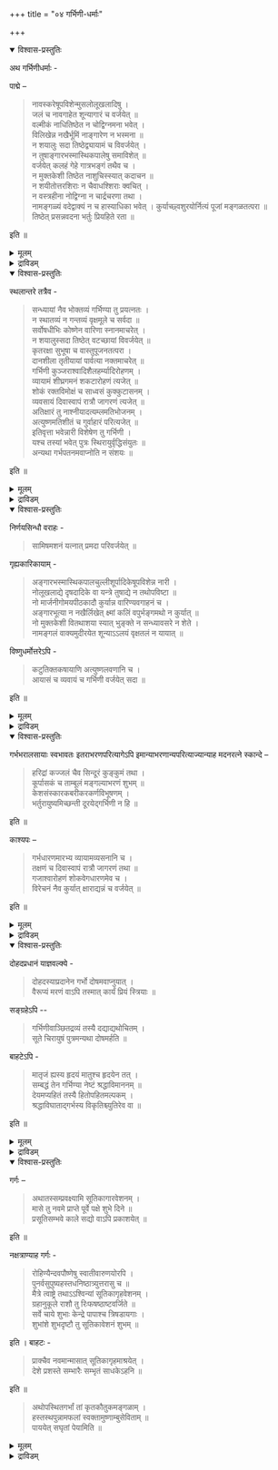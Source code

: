 +++
title = "०४ गर्भिणी-धर्माः"

+++



<details open><summary>विश्वास-प्रस्तुतिः</summary>

अथ गर्भिणीधर्माः -

पाद्मे – 

> नावस्करेषूपविशेन्मुसलोलूखलादिषु ।  
जलं च नावगाहेत शून्यागारं च वर्जयेत् ॥  
वल्मीकं नाधितिष्ठेत न चोद्विग्नमना भवेत् ।  
विलिखेन्न नखैर्भूमिं नाङ्गारेण न भस्मना ॥  
न शयालुः सदा तिष्ठेद्व्यायामं च विवर्जयेत् ।  
न तुषाङ्गारभस्मास्थिकपालेषु समाविशेत् ॥  
वर्जयेत् कलहं गेहे गात्रभङ्गं तथैव च ।  
न मुक्तकेशी तिष्ठेत नाशुचिस्स्यात् कदाचन ॥  
न शयीतोत्तरशिराः न चैवाधश्शिराः क्वचित् ।  
न वस्त्रहीना नोद्विग्ना न चार्द्रचरणा तथा ।  
नामङ्गळ्यं वदेद्वाक्यं न च हास्याधिका भवेत् । कुर्याच्छ्वशुरयोर्नित्यं पूजां मङ्गळतत्परा ॥  
तिष्ठेत् प्रसन्नवदना भर्तुः प्रियहिते रता ॥

इति ॥
</details>

<details><summary>मूलम्</summary>

अथ गर्भिणीधर्माः -

पाद्मे – 

> नावस्करेषूपविशेन्मुसलोलूखलादिषु ।  
जलं च नावगाहेत शून्यागारं च वर्जयेत् ॥  
वल्मीकं नाधितिष्ठेत न चोद्विग्नमना भवेत् ।  
विलिखेन्न नखैर्भूमिं नाङ्गारेण न भस्मना ॥  
न शयालुः सदा तिष्ठेद्व्यायामं च विवर्जयेत् ।  
न तुषाङ्गारभस्मास्थिकपालेषु समाविशेत् ॥  
वर्जयेत् कलहं गेहे गात्रभङ्गं तथैव च ।  
न मुक्तकेशी तिष्ठेत नाशुचिस्स्यात् कदाचन ॥  
न शयीतोत्तरशिराः न चैवाधश्शिराः क्वचित् ।  
न वस्त्रहीना नोद्विग्ना न चार्द्रचरणा तथा ।  
नामङ्गळ्यं वदेद्वाक्यं न च हास्याधिका भवेत् । कुर्याच्छ्वशुरयोर्नित्यं पूजां मङ्गळतत्परा ॥  
तिष्ठेत् प्रसन्नवदना भर्तुः प्रियहिते रता ॥

इति ॥
</details>

<details><summary>द्राविडम्</summary>

**कर्प्पिणी धर्मङ्गळ्**

पात्मत्तिल्:-

> उरल्, उलक्कै मुदलियवैगळिल् उट्कारलागादु.  
जलत्तिल् अमिऴ्न्दु स्नानम् कूडादु. सून्य क्रुहत्तिल् वसिक्कलागादु.  
पुट्रिल् निऱ्‌पदु, मनदिल् नडुक्कम् इवै कूडादु. पूमियै नगत्ताल् कीऱुवदु, करियाल्, साम्बलाल् कीऱुवदुगूडादु.  
ऎप्पोदुम् पडुत्तिरुप्पदुम्, शरीर च्रममुम् विलक्कु. उमि, करि, साम्बल्, ऎलुम्बु, सट्टि ऒडु इवैगळिल् निऱ्‌कलागादु.  
वीट्टिल् कलगम् कूडादु. तेहत्तिऱ्‌कुप् पङ्गम् कूडादु. अविऴ्त्तुक्कॊण्डुम्, असुत्तियायुम् ऒरु पोदुम् इरुक्कक्कूडादु.  
वडक्किल् तलैयै वैत्तुत् तूङ्गुवदु, कीऴे तलैयै वैत्तु उऱङ्गुवदु, वस्त्रमिल्लामलिरुप्पदु, पयम्, ननैन्द कालुडनिरुप्पदु इवैगळ् कूडादु.  
अमङ्गळप् पेच्चु, अदिगच् चिरिप्पु इवैगळैयुम् वर्जिक्क वेण्डुम्. मामियार्, मामनार् इवर्गळुक्कु ऎप्पोदुम् पूजै सॆय्यवेण्डुम्.  
प्रसन्न मुगत्तुडन् भर्त्ताविन् प्रिय हिदत्तैक् कोरुबवळायुमिरुक्कवेण्डुम्.
</details>



<details open><summary>विश्वास-प्रस्तुतिः</summary>

स्थलान्तरे तत्रैव - 

> सन्ध्यायां नैव भोक्तव्यं गर्भिण्या तु प्रयत्नतः ।  
न स्थातव्यं न गन्तव्यं वृक्षमूले च सर्वदा ॥  
सर्वोषधीभिः कोष्णेन वारिणा स्नानमाचरेत् ।  
न शयालुस्सदा तिष्ठेत् वटच्छायां विवर्जयेत् ॥  
कृतरक्षा सुभूषा च वास्तुपूजनतत्परा ।  
दानशीला तृतीयायां पार्वत्या नक्तमाचरेत् ॥  
गर्भिणी कुञ्जराश्वादिशैलहर्म्यादिरोहणम् ।  
व्यायामं शीघ्रगमनं शकटारोहणं त्यजेत् ॥  
शोकं रक्तविमोक्षं च साध्वसं कुक्कुटासनम् ।  
व्यवसायं दिवास्वापं रात्रौ जागरणं त्यजेत् ॥  
अतिक्षारं तु नाश्नीयादत्यम्लमतिभोजनम् ।  
अत्युष्णमतिशीतं च गुर्वाहारं परित्यजेत् ॥  
इतिवृत्ता भवेन्नारी विशेषेण तु गर्भिणी ।  
यश्च तस्यां भवेत् पुत्रः स्थिरायुर्वृद्धिसंयुतः ॥  
अन्यथा गर्भपतनमवाप्नोति न संशयः ॥

इति ॥
</details>

<details><summary>मूलम्</summary>

स्थलान्तरे तत्रैव - 

> सन्ध्यायां नैव भोक्तव्यं गर्भिण्या तु प्रयत्नतः ।  
न स्थातव्यं न गन्तव्यं वृक्षमूले च सर्वदा ॥  
सर्वोषधीभिः कोष्णेन वारिणा स्नानमाचरेत् ।  
न शयालुस्सदा तिष्ठेत् वटच्छायां विवर्जयेत् ॥  
कृतरक्षा सुभूषा च वास्तुपूजनतत्परा ।  
दानशीला तृतीयायां पार्वत्या नक्तमाचरेत् ॥  
गर्भिणी कुञ्जराश्वादिशैलहर्म्यादिरोहणम् ।  
व्यायामं शीघ्रगमनं शकटारोहणं त्यजेत् ॥  
शोकं रक्तविमोक्षं च साध्वसं कुक्कुटासनम् ।  
व्यवसायं दिवास्वापं रात्रौ जागरणं त्यजेत् ॥  
अतिक्षारं तु नाश्नीयादत्यम्लमतिभोजनम् ।  
अत्युष्णमतिशीतं च गुर्वाहारं परित्यजेत् ॥  
इतिवृत्ता भवेन्नारी विशेषेण तु गर्भिणी ।  
यश्च तस्यां भवेत् पुत्रः स्थिरायुर्वृद्धिसंयुतः ॥  
अन्यथा गर्भपतनमवाप्नोति न संशयः ॥

इति ॥  
</details>

<details><summary>द्राविडम्</summary>

अदिलेये वेऱु इडत्तिल्:-

> कर्प्पिणी, ऒरु पोदुम् सन्द्या कालत्तिल् साप्पिडक्कूडादु. व्रुक्ष मूलत्तिऱ्‌कुप् पोवदुम्, अव्विडमिरुप्पदुम् कूडादु.   
ओषदिगळैप्पोट्टु, कॊञ्जम् सुडवैत्त जलत्तिल् स्नानम् सॆय्यवेण्डियदु. सोम्बेऱियाग इरुक्कलागादु.  
आलमर निऴलैप् परिहरिक्क वेण्डुम्. रक्षै सॆय्दुगॊण्डु, अलङ्गारम् पूण्डु, वीट्टैप् पूजित्तुक्कॊण्डु इरुक्क वेण्डुम्.   
त्रुदीयैयिल् तानम् सॆय्दु, रात्रियिल् पार्वदियैप् पूजिक्कवेण्डुम्.  
यानै, कुदिरै, पर्वदम्, माळिगै इवैगळिल् एऱुवदु, शरीर च्रमम्, सीक्रमाय्प् पोवदु, वण्डि एऱुवदु इवैगळैक् कर्प्पिणि तळ्ळवेण्डुम्.  
सोगम्, रक्तम् सिन्दुवदु, पयम्, कुक्कुडासनम् ,व्यवसायम्, पगलिल् तूक्कम्, रात्रियिल् विऴित्तिरुप्पदु इवैगळै विडवुम्.  
अदिग उप्पु, अदिगप् पुळि, अदिगच् चाप्पाडु, अदिग उष्णम्, अदिग सीदम्, वलुत्त आहारम्. इवैगळै विलक्कवेण्डुम्.  
इम्मादिरि स्त्रीगळ् इरुक्कवेण्डुम्. विशेषमाय् कर्प्पिणिगळ् इरुक्क वेण्डुम्. अवळिडम्, पिऱक्कुम् पुत्रन् स्तिरमान आयुर्व्रुत्तियुडन् इरुप्पान्. इल्लाविडिल् कर्प्पम् विऴुन्दुविडुम्.

</details>



<details open><summary>विश्वास-प्रस्तुतिः</summary>

निर्णयसिन्धौ वराहः -

> सामिषमशनं यत्नात् प्रमदा परिवर्जयेत् ॥

गृह्यकारिकायाम् - 

> अङ्गारभस्मास्थिकपालचुल्लीशूर्पादिकेषूपविशेन्न नारी ।  
नोलूखलाद्ये दृषदादिके वा यन्त्रे तुषाद्ये न तथोपविष्टा ॥  
नो मार्जनीगोमयपीठकादौ कुर्यान्न वारिण्यवगाहनं च ।  
अङ्गारभूत्या न नखैर्लिखेत् क्ष्मां कलिं वपुर्भङ्गमथो न कुर्यात् ॥  
नो मुक्तकेशी वितथाशया स्यात् भुङ्क्ते न सन्ध्यावसरे न शेते ।  
नामङ्गलं वाक्यमुदीरयेत शून्याऽऽलयं वृक्षतलं न यायात् ॥

विष्णुधर्मोत्तरेऽपि - 

> कटुतिक्तकषायाणि अत्युष्णलवणानि च ।  
आयासं च व्यवायं च गर्भिणी वर्जयेत् सदा ॥

इति ॥
</details>

<details><summary>मूलम्</summary>

निर्णयसिन्धौ वराहः -

> सामिषमशनं यत्नात् प्रमदा परिवर्जयेत् ॥

गृह्यकारिकायाम् - 

> अङ्गारभस्मास्थिकपालचुल्लीशूर्पादिकेषूपविशेन्न नारी ।  
नोलूखलाद्ये दृषदादिके वा यन्त्रे तुषाद्ये न तथोपविष्टा ॥  
नो मार्जनीगोमयपीठकादौ कुर्यान्न वारिण्यवगाहनं च ।  
अङ्गारभूत्या न नखैर्लिखेत् क्ष्मां कलिं वपुर्भङ्गमथो न कुर्यात् ॥  
नो मुक्तकेशी वितथाशया स्यात् भुङ्क्ते न सन्ध्यावसरे न शेते ।  
नामङ्गलं वाक्यमुदीरयेत शून्याऽऽलयं वृक्षतलं न यायात् ॥

विष्णुधर्मोत्तरेऽपि - 

> कटुतिक्तकषायाणि अत्युष्णलवणानि च ।  
आयासं च व्यवायं च गर्भिणी वर्जयेत् सदा ॥

इति ॥
</details>

<details><summary>द्राविडम्</summary>

निर्णय सिन्दुविल् वराहर् -

> माम्सम् साप्पिडुवदै स्त्रि अवच्यम् वर्जिक्कवेण्डुम्.

क्रुह्य कारिगैयिल्:-

> साम्बल्, ऎलुम्बु, सट्टि ऒडु, अडुप्पु, मुऱम् मुदलियवैयिन् मीदु स्त्री उट्कारक्कूडादु. अप्पडिये, उरल् मुदलियवै, अम्मि, एन्दिरम्, उमि, तुडैप्पम्,(साय्न्द) साणम्, इवैगळ् मेलुम् उट्कारक्कूडादु. जलत्तिल् मुऴुगुवदुम् करियालुम्, नगत्तालुम् पूमियिल् ऎऴुदुवदागादु. सण्डै पोडुवदुम्, तेहच्रममुम् कूडादु. तलै विरित्तिरुप्पदु, वीणासै, सन्द्यागालत्तिल् साप्पिडुवदु, उऱङ्गुवदु, कॆट्टवार्त्तै पेसुवदु, सून्यक्रुहम्, मरत्तडि इवैगळुक्कुप् पोवदुम् कूडादु.

विष्णु धर्मोत्तरत्तिल्: 

> उऱैप्पु, कसप्पु, तुवर्प्पु, अत्युष्णम्, अदिलवणम्, आयासम्, पुरुष सम्सर्क्कम् इवैगळैक् कर्प्पिणी विलक्कवेण्डुम्.
</details>



<details open><summary>विश्वास-प्रस्तुतिः</summary>

गर्भभरालसायाः स्वभावतः इतराभरणपरित्यागेऽपि इमान्याभरणान्यपरित्याज्यान्याह मदनरत्ने स्कान्दे –

> हरिद्रां कज्जलं चैव सिन्दूरं कुङ्कुमं तथा ।  
कूर्पासकं च ताम्बूलं मङ्गल्याभरणं शुभम् ॥  
केशसंस्कारकबरीकरकर्णविभूषणम् ।  
भर्तुरायुष्यमिच्छन्ती दूरयेद्गर्भिणी न हि ॥

इति ॥

काश्यपः – 

> गर्भधारणमारभ्य व्यायामव्यसनानि च ।  
तक्षणं च दिवास्वापं रात्रौ जागरणं तथा ॥  
गजाश्वारोहणं शोकवेगधारणमेव च ।  
विरेचनं नैव कुर्यात् क्षाराद्यन्नं च वर्जयेत् ॥

इति ॥
</details>

<details><summary>मूलम्</summary>

गर्भभरालसायाः स्वभावतः इतराभरणपरित्यागेऽपि इमान्याभरणान्यपरित्याज्यान्याह मदनरत्ने स्कान्दे –

> हरिद्रां कज्जलं चैव सिन्दूरं कुङ्कुमं तथा ।  
कूर्पासकं च ताम्बूलं मङ्गल्याभरणं शुभम् ॥  
केशसंस्कारकबरीकरकर्णविभूषणम् ।  
भर्तुरायुष्यमिच्छन्ती दूरयेद्गर्भिणी न हि ॥

इति ॥

काश्यपः – 

> गर्भधारणमारभ्य व्यायामव्यसनानि च ।  
तक्षणं च दिवास्वापं रात्रौ जागरणं तथा ॥  
गजाश्वारोहणं शोकवेगधारणमेव च ।  
विरेचनं नैव कुर्यात् क्षाराद्यन्नं च वर्जयेत् ॥

इति ॥
</details>

<details><summary>द्राविडम्</summary>

मदनरत्नत्तिल्, स्कान्दबुराणम्:-

> कर्प्पबारत्ताल् च्रम मिरुक्कुम्बोदु इदर आबरणङ्गळै विलक्किनालुम्,(1) मञ्जळ्, (2) मै, (3) सिन्दूरम् (4) कुङ्गुमम्, (5) रविक्कै, (6)ताम्बूलम्, (7) माङ्गल्यम् (8) केससम्स्कारम्, (9) तलै मुडिच्चु, (10) कैप्पूषणम्,(11) कादुबूषणम्, इवैगळैप् भर्त्तावुक्कु आयुळै अपेक्षिप्पवळ् विडक्कूडादु.

काच्यबर्:-

> कर्प्पदारणम् मुदल् अदिगवेलै, सूदाट्टम् मुदलिय व्यसनङ्गळ्, सॆदुक्कुवदु, पगलिल् तूक्कम्, इरविल् विऴिप्पु, यानै कुदिरै इवैगळिल् एऱुवदु, सोगवेगत्तै अडक्कुवदु, विरेसनम्, पुळित्त अन्नत्तैप् पुजिप्पदु इवैगळै वर्जिक्कवुम्.
</details>



<details open><summary>विश्वास-प्रस्तुतिः</summary>

दोहदप्रधानं याज्ञवल्क्ये -

> दोहदस्याप्रदानेन गर्भो दोषमवाप्नुयात् ।  
वैरूप्यं मरणं वाऽपि तस्मात् कार्यं प्रियं स्त्रियाः ॥

सङ्ग्रहेऽपि --

> गर्भिणीवाञ्छितद्रव्यं तस्यै दद्याद्यथोचितम् ।  
सूते चिरायुषं पुत्रमन्यथा दोषमर्हति ॥

बाहटेऽपि -

> मातृजं ह्यस्य हृदयं मातुश्च हृदयेन तत् ।  
सम्बद्धं तेन गर्भिण्या नेष्टं श्रद्धाविमाननम् ॥  
देयमप्यहितं तस्यै हितोपहितमल्पकम् ।  
श्रद्धाविघाताद्गर्भस्य विकृतिश्च्युतिरेव वा ॥

इति ॥
</details>

<details><summary>मूलम्</summary>

दोहदप्रधानं याज्ञवल्क्ये -

> दोहदस्याप्रदानेन गर्भो दोषमवाप्नुयात् ।  
वैरूप्यं मरणं वाऽपि तस्मात् कार्यं प्रियं स्त्रियाः ॥

सङ्ग्रहेऽपि --

> गर्भिणीवाञ्छितद्रव्यं तस्यै दद्याद्यथोचितम् ।  
सूते चिरायुषं पुत्रमन्यथा दोषमर्हति ॥

बाहटेऽपि -

> मातृजं ह्यस्य हृदयं मातुश्च हृदयेन तत् ।  
सम्बद्धं तेन गर्भिण्या नेष्टं श्रद्धाविमाननम् ॥  
देयमप्यहितं तस्यै हितोपहितमल्पकम् ।  
श्रद्धाविघाताद्गर्भस्य विकृतिश्च्युतिरेव वा ॥

इति ॥

</details>

<details><summary>द्राविडम्</summary>

कर्प्पत्तिऱ्‌कुत् तोहदम्, अदावदु आनुगूल्यम् सॆय्वदैप्पट्रि, याज्ञ्यवल्क्यर्:-

> कर्प्पत्तिऱ्‌कु अनुगूलम् सॆय्यादिरुन्दाल्, तोषम्, विरूबम्, मरणम्. इवैगळ् सम्बविक्कलाम्. आगैयाल् स्त्रीगळुक्कु प्रियत्तैच् चॆय्यवेण्डुम्.

सङ्ग्रहत्तिल्:-

> कर्प्पिणिक्कु इष्टमान वस्तुवैक् कॊडुक्कवुम्. अवळ् तीर्क्कायुस् उळ्ळ पुत्रनैप् पॆऱुवाळ्. इल्लैयेल् तोषमुण्डु.

पाहडत्तिल्:-

> सिसुविन् ह्रुदयम् तायिडमिरुन्दु उण्डायिट्रु. तायिन् ह्रुदयत्तै ऒट्टियदु. आगैयाल् अवळुडैय आसैयैप् पङ्गप्पडुत्तक्कूडादु. अहिदत्तैयुम् कूड हिदत्तुडन् सेर्त्तुक् कॊञ्जमाय्क् कॊडुक्कवुम्. आसैयिन् पङ्गत्ताल् कर्प्पत्तिऱ्‌कु विगारम् अल्लदु पदनम् एऱ्‌पडुम्.
</details>



<details open><summary>विश्वास-प्रस्तुतिः</summary>

गर्गः – 

> अथातस्सम्प्रवक्ष्यामि सूतिकागारवेशनम् ।  
मासे तु नवमे प्राप्ते पूर्वे पक्षे शुभे दिने ॥  
प्रसूतिसम्भवे काले सद्यो वाऽपि प्रकाशयेत् ॥

इति ॥

नक्षत्राण्याह गर्गः -

> रोहिण्यैन्दवपौष्णेषु स्वातीवारुणयोरपि ।  
पुनर्वसुपुष्यहस्तधनिष्ठात्र्युत्तरासु च ॥  
मैत्रे त्वाष्ट्रे तथाऽऽश्विन्यां सूतिकागृहवेशनम् ।  
ग्रहानुकूले राशौ तु रिःफषष्ठाष्टवर्जिते ॥  
सर्वे चाये शुभाः केन्द्रे पापाश्च त्रिषडायगाः ।  
शुभांशे शुभदृष्टौ तु सूतिकावेशनं शुभम् ॥

इति । बाहटः -

> प्राक्चैव नवमान्मासात् सूतिकागृहमाश्रयेत् ।  
देशे प्रशस्ते सम्भारैः सम्भृतं साधकेऽहनि ॥

इति ॥

> अथोपस्थितगर्भां तां कृतकौतुकमङ्गळाम् ।  
हस्तस्थपुन्नामफलां स्वक्तामुष्णाम्बुसेविताम् ॥  
पाययेत् सघृतां पेयामिति ॥
</details>

<details><summary>मूलम्</summary>

गर्गः – 

> अथातस्सम्प्रवक्ष्यामि सूतिकागारवेशनम् ।  
मासे तु नवमे प्राप्ते पूर्वे पक्षे शुभे दिने ॥  
प्रसूतिसम्भवे काले सद्यो वाऽपि प्रकाशयेत् ॥

इति ॥

नक्षत्राण्याह गर्गः -

> रोहिण्यैन्दवपौष्णेषु स्वातीवारुणयोरपि ।  
पुनर्वसुपुष्यहस्तधनिष्ठात्र्युत्तरासु च ॥  
मैत्रे त्वाष्ट्रे तथाऽऽश्विन्यां सूतिकागृहवेशनम् ।  
ग्रहानुकूले राशौ तु रिःफषष्ठाष्टवर्जिते ॥  
सर्वे चाये शुभाः केन्द्रे पापाश्च त्रिषडायगाः ।  
शुभांशे शुभदृष्टौ तु सूतिकावेशनं शुभम् ॥

इति । बाहटः -

> प्राक्चैव नवमान्मासात् सूतिकागृहमाश्रयेत् ।  
देशे प्रशस्ते सम्भारैः सम्भृतं साधकेऽहनि ॥

इति ॥

> अथोपस्थितगर्भां तां कृतकौतुकमङ्गळाम् ।  
हस्तस्थपुन्नामफलां स्वक्तामुष्णाम्बुसेविताम् ॥  
पाययेत् सघृतां पेयामिति ॥
</details>

<details><summary>द्राविडम्</summary>

कर्क्कर्:-

> इनि, सूदिगाक्रुहप्रवेसत्तैच् चॊल्लुगिऱेन्. ऒन्बदावदु मादत्तिल्, सुक्लबक्षत्तिल्, सुबदिनत्तिल्, अल्लदु प्रसव कालत्तिल् सूदिगाक्रुहप्रवेसम् सॆय्विक्कवुम्.

नक्षत्रङ्गळैच् चॊल्लुगिऱार् कर्क्कर्:-

> रोहिणी, म्रुग सीर्षम्, रेवदी, स्वादी, सदयम्, पुनर्वसु, पुष्यम्, हस्तम्, अविट्टम्, उत्तिरम्, उत्तिराडम्, उत्तिरट्टादि, अनुषम्, सित्तिरै, अच्विनी इवैगळिल् सदिगाक्रुह प्रवेसम् सॆय्यप्पडलाम्. क्रहङ्गळिन् अनुगूल्यमुळ्ळ रासियिल्, 12, 6, 8, अल्लाद रासियिल् प्रवेसम् सॆय्यप्पडलाम्. सुबक्रहङ्गळॆल्लाम् 11-लुम्, केन्द्रङ्गळिलुमिरुप्पदु सुबम्. क्रहङ्गळ् 3, 6, 11-आवदु स्तानङ्गळिलिरुप्पदु सुबम्. सुबक्रहत्तिन् अम्सत्तिलुम्, सुबक्रहत्तिन् पार्वैयिलुम् सूदिगाक्रुह प्रवेसम् सुबमाम्.

पाहडत्तिल्:-

> 'ऒन्बदावदु मादत्तिऱ्‌कु मुन्बे सूदिगाक्रुहत्तिल् प्रवेसिक्कवेण्डुम्. सिऱन्द इडत्तिल् उबगरणङ्गळुडन् कूडिय क्रुहत्तिल् अनुगूलमान तिनत्तिल् प्रवेसिक्क वेण्डुम्' ऎण्ड्रु. पिऱगु प्रसव समीबत्तिलुळ्ळवळुम्, मङ्गळ कार्यङ्गळ् सॆय्विक्कप्पट्टवळुम्, कैयिल् पऴम् तरित्तवळुम्, आप्यञ्जनम् सॆय्दु उष्णोदगत्ताल् स्नानम् सॆय्विक्कप्पट्टवळुमान अवळै, नॆय्युडन् कूडिय पानत्तैप् परुगच् चॆय्यवेण्डुम्.
</details>
